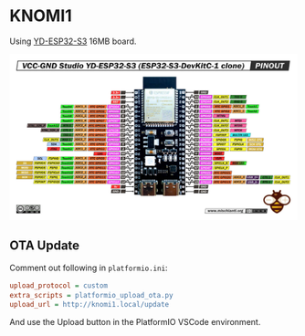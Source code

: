 # KNOMI1

Using [YD-ESP32-S3](https://github.com/vcc-gnd/YD-ESP32-S3) 16MB board.

![board](doc/yd-esp32-s3-devkitc-1-clone-pinout.jpg)

## OTA Update

Comment out following in `platformio.ini`:

```ini
upload_protocol = custom
extra_scripts = platformio_upload_ota.py
upload_url = http://knomi1.local/update
```

And use the Upload button in the PlatformIO VSCode environment.